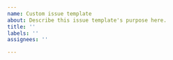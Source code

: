```yaml
---
name: Custom issue template
about: Describe this issue template's purpose here.
title: ''
labels: ''
assignees: ''

---
```


<!---
######
###### Before You Report an Issue...
######
Some kanjis are annotated with wrong furigana. This is a known issue, and not the responsibility of this package (instead, this is implemented via 3rd-party library igo.js). PLEASE DO NOT OPEN ISSUE ABOUT THIS ANYMORE. 
For detailed information, please see:
https://github.com/kuanyui/Furiganaize/issues/7
--->
